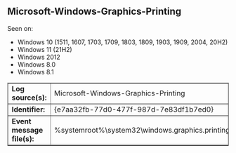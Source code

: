 ## Microsoft-Windows-Graphics-Printing

Seen on:
* Windows 10 (1511, 1607, 1703, 1709, 1803, 1809, 1903, 1909, 2004, 20H2)
* Windows 11 (21H2)
* Windows 2012
* Windows 8.0
* Windows 8.1

<table border="1" class="docutils">
  <tbody>
    <tr>
      <td><b>Log source(s):</b></td>
      <td>Microsoft-Windows-Graphics-Printing</td>
    </tr>
    <tr>
      <td><b>Identifier:</b></td>
      <td>{e7aa32fb-77d0-477f-987d-7e83df1b7ed0}</td>
    </tr>
    <tr>
      <td><b>Event message file(s):</b></td>
      <td>%systemroot%\system32\windows.graphics.printing.dll</td>
    </tr>
  </tbody>
</table>

&nbsp;

